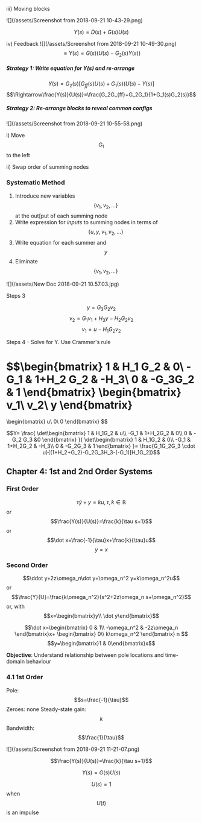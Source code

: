 iii) Moving blocks

![](/assets/Screenshot from 2018-09-21 10-43-29.png)

$$Y(s)=D(s)+G(s)U(s)$$

iv) Feedback
![](/assets/Screenshot from 2018-09-21 10-49-30.png)
$$\equiv Y(s)=G(s)(U(s)-G_2(s)Y(s))$$

##### Strategy 1: Write equation for Y(s) and re-arrange

$$Y(s)=G_2(s)[G_{ff}(s)U(s)+G_1(s)(U(s)-Y(s)]$$
$$\Rightarrow\frac{Y(s)}{U(s)}=\frac{G_2G_{ff}+G_2G_1}{1+G_1(s)G_2(s)}$$

##### Strategy 2: Re-arrange blocks to reveal common configs

![](/assets/Screenshot from 2018-09-21 10-55-58.png)

i) Move $$G_1$$ to the left

ii) Swap order of summing nodes

### Systematic Method

1) Introduce new variables $$\{v_1, v_2,...\}$$ at the out[put of each summing node
2) Write expression for *inputs* to summing nodes in terms of $$\{u, y, v_1, v_2,...\}$$
3) Write equation for each summer and $$y$$
4) Eliminate $$\{v_1, v_2,...\}$$

![](/assets/New Doc 2018-09-21 10.57.03.jpg)

Steps 3

$$y=G_3G_2v_2$$
$$v_2=G_1v_1+H_3y-H_2G_2v_2$$
$$v_1=u-H_1G_2v_2$$

Steps 4 - Solve for Y. Use Crammer's rule

$$\begin{bmatrix}
1 & H_1 G_2 & 0\\
-G_1 & 1+H_2 G_2 & -H_3\\
0 & -G_3G_2 & 1
\end{bmatrix}
\begin{bmatrix}
v_1\\
v_2\\
y
\end{bmatrix}
=
\begin{bmatrix}
u\\
0\\
0
\end{bmatrix}
$$

$$Y=
\frac{
\det\begin{bmatrix}
1 & H_1G_2 & u\\
-G_1 & 1+H_2G_2 & 0\\
0 & -G_2 G_3 &0
\end{bmatrix}
}{
\det\begin{bmatrix}
1 & H_1G_2 & 0\\
-G_1 & 1+H_2G_2 & -H_3\\
0 & -G_2G_3 & 1
\end{bmatrix}
}=
\frac{G_1G_2G_3 \cdot u}{(1+H_2+G_2)-G_2G_3H_3-(-G_1)[H_1G_2]}$$

## Chapter 4: 1st and 2nd Order Systems

### First Order

$$\tau\dot y+y=ku, \tau, k\in\mathbb{R}$$
or
$$\frac{Y(s)}{U(s)}=\frac{k}{\tau s+1}$$
or
$$\dot x=\frac{-1}{\tau}x+\frac{k}{\tau}u$$
$$y=x$$

### Second Order

$$\ddot y+2z\omega_n\dot y+\omega_n^2 y=k\omega_n^2u$$
or
$$\frac{Y}{U}=\frac{k\omega_n^2}{s^2+2z\omega_n s+\omega_n^2}$$
or, with $$x=\begin{bmatrix}y\\ \dot y\end{bmatrix}$$

$$\dot x=\begin{bmatrix}
0 & 1\\
-\omega_n^2 & -2z\omega_n
\end{bmatrix}x+
\begin{bmatrix}
0\\
k\omega_n^2
\end{bmatrix}
n
$$
$$y=\begin{bmatrix}1 & 0\end{bmatrix}x$$

**Objective**: Understand relationship between pole locations and time-domain behaviour

### 4.1 1st Order

Pole: $$s=\frac{-1}{\tau}$$
Zeroes: none
Steady-state gain: $$k$$
Bandwidth: $$\frac{1}{\tau}$$

![](/assets/Screenshot from 2018-09-21 11-21-07.png)

$$\frac{Y(s)}{U(s)}=\frac{k}{\tau s+1}$$

$$Y(s)=G(s)U(s)$$

$$U(s)=1$$ when $$U(t)$$ is an impulse